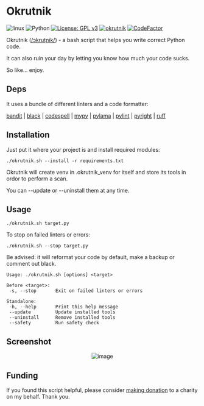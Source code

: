 # Okrutnik

![linux](https://img.shields.io/badge/Linux-bash-%23777BB4?logo=linux&logoColor=ffffff)
![Python](https://img.shields.io/badge/Python-lint/format-blue?logo=python&logoColor=ffffff)
[![License: GPL v3](https://img.shields.io/badge/License-GPLv3-blue.svg)](https://www.gnu.org/licenses/gpl-3.0)
[![okrutnik](https://github.com/c0m4r/okrutnik/actions/workflows/okrutnik.yml/badge.svg)](https://github.com/c0m4r/okrutnik/actions/workflows/okrutnik.yml)
[![CodeFactor](https://www.codefactor.io/repository/github/c0m4r/okrutnik/badge)](https://www.codefactor.io/repository/github/c0m4r/okrutnik)

Okrutnik ([/ɔkrutɲik/](https://www.youtube.com/watch?v=JaEWtfozcSk)) - a bash script that helps you write correct Python code.

It can also ruin your day by letting you know how much your code sucks.

So like... enjoy.

## Deps

It uses a bundle of different linters and a code formatter:

[bandit](https://bandit.readthedocs.io/) | [black](https://github.com/psf/black) | [codespell](https://github.com/codespell-project/codespell) | [mypy](https://mypy.readthedocs.io/) | [pylama](https://github.com/klen/pylama) | [pylint](https://github.com/pylint-dev/pylint) | [pyright](https://github.com/microsoft/pyright) | [ruff](https://github.com/astral-sh/ruff)

## Installation

Just put it where your project is and install required modules:

```
./okrutnik.sh --install -r requirements.txt
```

Okrutnik will create venv in .okrutnik_venv for itself and store its tools in ordor to perform a scan.

You can --update or --uninstall them at any time.

## Usage

```
./okrutnik.sh target.py
```

To stop on failed linters or errors:

```
./okrutnik.sh --stop target.py
```

Be advised: it will reformat your code by default, make a backup or comment out black.

```
Usage: ./okrutnik.sh [options] <target>

Before <target>:
 -s, --stop       Exit on failed linters or errors

Standalone:
 -h, --help       Print this help message
 --update         Update installed tools
 --uninstall      Remove installed tools
 --safety         Run safety check
```

## Screenshot

<div align="center">

![image](https://github.com/c0m4r/okrutnik/assets/6292788/667464d6-bbf2-4011-bddb-e3234b66b758)

</div>

## Funding

If you found this script helpful, please consider [making donation](https://en.wosp.org.pl/fundacja/jak-wspierac-wosp/wesprzyj-online) to a charity on my behalf. Thank you.
